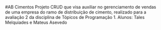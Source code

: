 #AB Cimentos
Projeto CRUD que visa auxiliar no gerenciamento de vendas de uma empresa do ramo de distribuição de cimento, realizado para a avaliação 2 da disciplina de Tópicos de Programação 1.
Alunos: Tales Melquiades e Mateus Asevedo

